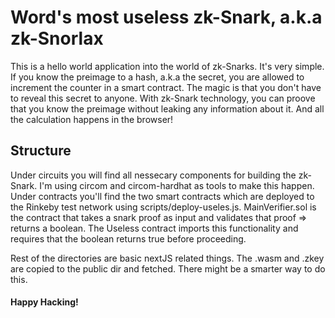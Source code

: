 # Word's most useless zk-Snark, a.k.a zk-Snorlax

This is a hello world application into the world of zk-Snarks. It's very simple.
If you know the preimage to a hash, a.k.a the secret, you are allowed to increment
the counter in a smart contract. The magic is that you don't have to reveal this secret
to anyone. With zk-Snark technology, you can proove that you know the preimage without
leaking any information about it. And all the calculation happens in the browser!

## Structure

Under circuits you will find all nessecary components for building the zk-Snark. I'm using
circom and circom-hardhat as tools to make this happen. Under contracts you'll find the two
smart contracts which are deployed to the Rinkeby test network using scripts/deploy-useles.js. MainVerifier.sol is the contract that takes a snark proof as input and validates that proof => returns a boolean. The Useless contract imports this functionality and requires that the boolean returns true before proceeding.

Rest of the directories are basic nextJS related things. The .wasm and .zkey are copied to the
public dir and fetched. There might be a smarter way to do this.

#### Happy Hacking!
